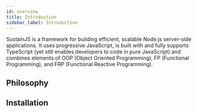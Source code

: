 ```yaml
---
id: overview
title: Introduction
sidebar_label: Introduction
---
```


SustainJS is a framework for building efficient, scalable Node.js server-side applications.
It uses progressive JavaScript, is built with and fully supports TypeScript (yet still enables developers to code in pure JavaScript) and combines elements of OOP (Object Oriented Programming), FP (Functional Programming), and FRP (Functional Reactive Programming).

## Philosophy




## Installation


